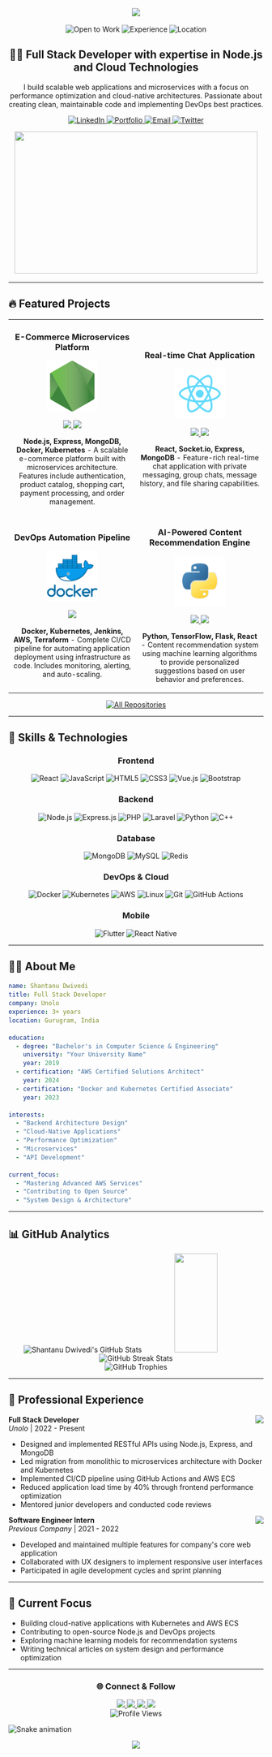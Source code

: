 <p align="center">
  <img src="https://capsule-render.vercel.app/api?type=waving&color=0:5433FF,50:20BDFF,100:A5FECB&height=200&section=header&text=Shantanu%20Dwivedi&fontSize=40&fontColor=ffffff&animation=fadeIn&fontAlignY=30&desc=Full%20Stack%20Developer%20|%20Backend%20Specialist%20|%20DevOps%20Enthusiast&descAlignY=50&descAlign=50"/>
</p>

<div align="center">
  <img src="https://img.shields.io/badge/Open_to_Work-Yes-brightgreen?style=for-the-badge" alt="Open to Work"/>
  <img src="https://img.shields.io/badge/Experience-3+_Years-blue?style=for-the-badge" alt="Experience"/>
  <img src="https://img.shields.io/badge/Location-Gurugram,_India-red?style=for-the-badge" alt="Location"/>
</div>

<h2 align="center">👨‍💻 Full Stack Developer with expertise in Node.js and Cloud Technologies</h2>

<p align="center">
I build scalable web applications and microservices with a focus on performance optimization and cloud-native architectures. Passionate about creating clean, maintainable code and implementing DevOps best practices.
</p>

<div align="center">
<a href="https://www.linkedin.com/in/shantanudwvd/">
  <img height="45" src="https://img.shields.io/badge/linkedin-%230077B5.svg?style=for-the-badge&logo=linkedin&logoColor=white" alt="LinkedIn"/>
</a>
<a href="https://shantanudwivedi.netlify.app/">
  <img height="45" src="https://img.shields.io/badge/Portfolio-%23000000.svg?style=for-the-badge&logo=firefox&logoColor=#FF7139" alt="Portfolio"/>
</a>
<a href="mailto:shantanu.dwvd@gmail.com">
  <img height="45" src="https://img.shields.io/badge/Gmail-D14836?style=for-the-badge&logo=gmail&logoColor=white" alt="Email"/>
</a>
<a href="https://twitter.com/shantanudwvd">
  <img height="45" src="https://img.shields.io/badge/Twitter-1DA1F2?style=for-the-badge&logo=twitter&logoColor=white" alt="Twitter"/>
</a>
</div>

<!-- Animated coding GIF -->
<p align="center">
  <img src="https://media.giphy.com/media/qgQUggAC3Pfv687qPC/giphy.gif" width="480" height="280" frameBorder="0" class="giphy-embed">
</p>

---

## 🔥 Featured Projects

<table>
  <tr>
    <td width="50%">
      <h3 align="center">E-Commerce Microservices Platform</h3>
      <div align="center">
        <a href="https://github.com/shantanudwvd/ecommerce-microservices" target="_blank">
          <img src="https://raw.githubusercontent.com/github/explore/80688e429a7d4ef2fca1e82350fe8e3517d3494d/topics/nodejs/nodejs.png" width="100" alt="E-commerce App"/>
        </a>
        <p>
          <a href="https://github.com/shantanudwvd/ecommerce-microservices" target="_blank">
            <img src="https://img.shields.io/badge/Code-black?style=flat-square&logo=github"/>
          </a>  
          <a href="https://ecommerce-demo.shantanudwivedi.com" target="_blank">
            <img src="https://img.shields.io/badge/Live_Demo-navy?style=flat-square&logo=vercel"/>
          </a>
        </p>
        <p><strong>Node.js, Express, MongoDB, Docker, Kubernetes</strong> - A scalable e-commerce platform built with microservices architecture. Features include authentication, product catalog, shopping cart, payment processing, and order management.</p>
      </div>
    </td>
    <td width="50%">
      <h3 align="center">Real-time Chat Application</h3>
      <div align="center">
        <a href="https://github.com/shantanudwvd/realtime-chat" target="_blank">
          <img src="https://raw.githubusercontent.com/github/explore/80688e429a7d4ef2fca1e82350fe8e3517d3494d/topics/react/react.png" width="100" alt="Chat App"/>
        </a>
        <p>
          <a href="https://github.com/shantanudwvd/realtime-chat" target="_blank">
            <img src="https://img.shields.io/badge/Code-black?style=flat-square&logo=github"/>
          </a>  
          <a href="https://chat.shantanudwivedi.com" target="_blank">
            <img src="https://img.shields.io/badge/Live_Demo-navy?style=flat-square&logo=vercel"/>
          </a>
        </p>
        <p><strong>React, Socket.io, Express, MongoDB</strong> - Feature-rich real-time chat application with private messaging, group chats, message history, and file sharing capabilities.</p>
      </div>
    </td>
  </tr>
  
  <tr>
    <td width="50%">
      <h3 align="center">DevOps Automation Pipeline</h3>
      <div align="center">
        <a href="https://github.com/shantanudwvd/devops-pipeline" target="_blank">
          <img src="https://raw.githubusercontent.com/github/explore/80688e429a7d4ef2fca1e82350fe8e3517d3494d/topics/docker/docker.png" width="100" alt="DevOps Pipeline"/>
        </a>
        <p>
          <a href="https://github.com/shantanudwvd/devops-pipeline" target="_blank">
            <img src="https://img.shields.io/badge/Code-black?style=flat-square&logo=github"/>
          </a>
        </p>
        <p><strong>Docker, Kubernetes, Jenkins, AWS, Terraform</strong> - Complete CI/CD pipeline for automating application deployment using infrastructure as code. Includes monitoring, alerting, and auto-scaling.</p>
      </div>
    </td>
    <td width="50%">
      <h3 align="center">AI-Powered Content Recommendation Engine</h3>
      <div align="center">
        <a href="https://github.com/shantanudwvd/content-recommendation" target="_blank">
          <img src="https://raw.githubusercontent.com/github/explore/80688e429a7d4ef2fca1e82350fe8e3517d3494d/topics/python/python.png" width="100" alt="AI Recommender"/>
        </a>
        <p>
          <a href="https://github.com/shantanudwvd/content-recommendation" target="_blank">
            <img src="https://img.shields.io/badge/Code-black?style=flat-square&logo=github"/>
          </a>
          <a href="https://recommender-demo.shantanudwivedi.com" target="_blank">
            <img src="https://img.shields.io/badge/Live_Demo-navy?style=flat-square&logo=vercel"/>
          </a>
        </p>
        <p><strong>Python, TensorFlow, Flask, React</strong> - Content recommendation system using machine learning algorithms to provide personalized suggestions based on user behavior and preferences.</p>
      </div>
    </td>
  </tr>
</table>

<div align="center">
  <a href="https://github.com/shantanudwvd?tab=repositories">
    <img alt="All Repositories" title="All Repositories" src="https://custom-icon-badges.demolab.com/badge/-View%20All%20Projects-1F222E?style=for-the-badge&logoColor=white&logo=repo"/>
  </a>
</div>

---

## 🧰 Skills & Technologies

<div align="center">
  
### Frontend
![React](https://img.shields.io/badge/React-20232A?style=for-the-badge&logo=react&logoColor=61DAFB)
![JavaScript](https://img.shields.io/badge/JavaScript-F7DF1E?style=for-the-badge&logo=javascript&logoColor=black)
![HTML5](https://img.shields.io/badge/HTML5-E34F26?style=for-the-badge&logo=html5&logoColor=white)
![CSS3](https://img.shields.io/badge/CSS3-1572B6?style=for-the-badge&logo=css3&logoColor=white)
![Vue.js](https://img.shields.io/badge/Vue.js-35495E?style=for-the-badge&logo=vue.js&logoColor=4FC08D)
![Bootstrap](https://img.shields.io/badge/Bootstrap-563D7C?style=for-the-badge&logo=bootstrap&logoColor=white)

### Backend
![Node.js](https://img.shields.io/badge/Node.js-339933?style=for-the-badge&logo=nodedotjs&logoColor=white)
![Express.js](https://img.shields.io/badge/Express.js-000000?style=for-the-badge&logo=express&logoColor=white)
![PHP](https://img.shields.io/badge/PHP-777BB4?style=for-the-badge&logo=php&logoColor=white)
![Laravel](https://img.shields.io/badge/Laravel-FF2D20?style=for-the-badge&logo=laravel&logoColor=white)
![Python](https://img.shields.io/badge/Python-3776AB?style=for-the-badge&logo=python&logoColor=white)
![C++](https://img.shields.io/badge/C%2B%2B-00599C?style=for-the-badge&logo=c%2B%2B&logoColor=white)

### Database
![MongoDB](https://img.shields.io/badge/MongoDB-4EA94B?style=for-the-badge&logo=mongodb&logoColor=white)
![MySQL](https://img.shields.io/badge/MySQL-005C84?style=for-the-badge&logo=mysql&logoColor=white)
![Redis](https://img.shields.io/badge/Redis-DC382D?style=for-the-badge&logo=redis&logoColor=white)

### DevOps & Cloud
![Docker](https://img.shields.io/badge/Docker-2496ED?style=for-the-badge&logo=docker&logoColor=white)
![Kubernetes](https://img.shields.io/badge/Kubernetes-326CE5?style=for-the-badge&logo=kubernetes&logoColor=white)
![AWS](https://img.shields.io/badge/AWS-232F3E?style=for-the-badge&logo=amazon-aws&logoColor=white)
![Linux](https://img.shields.io/badge/Linux-FCC624?style=for-the-badge&logo=linux&logoColor=black)
![Git](https://img.shields.io/badge/Git-F05032?style=for-the-badge&logo=git&logoColor=white)
![GitHub Actions](https://img.shields.io/badge/GitHub_Actions-2088FF?style=for-the-badge&logo=github-actions&logoColor=white)

### Mobile
![Flutter](https://img.shields.io/badge/Flutter-02569B?style=for-the-badge&logo=flutter&logoColor=white)
![React Native](https://img.shields.io/badge/React_Native-20232A?style=for-the-badge&logo=react&logoColor=61DAFB)

</div>

---

## 👨‍💻 About Me

```yaml
name: Shantanu Dwivedi
title: Full Stack Developer
company: Unolo
experience: 3+ years
location: Gurugram, India

education:
  - degree: "Bachelor's in Computer Science & Engineering"
    university: "Your University Name"
    year: 2019
  - certification: "AWS Certified Solutions Architect"
    year: 2024
  - certification: "Docker and Kubernetes Certified Associate"
    year: 2023

interests:
  - "Backend Architecture Design"
  - "Cloud-Native Applications"
  - "Performance Optimization"
  - "Microservices"
  - "API Development"

current_focus:
  - "Mastering Advanced AWS Services"
  - "Contributing to Open Source"
  - "System Design & Architecture"
```
  
---

## 📊 GitHub Analytics

<div align="center">
  <img width="49%" height="195px" src="https://github-readme-stats.vercel.app/api?username=shantanudwvd&show_icons=true&count_private=true&hide_border=true&title_color=00b3ff&icon_color=00b4ff&text_color=c9d1d9&bg_color=0d1117" alt="Shantanu Dwivedi's GitHub Stats" /> 
  <img width="41%" height="195px" src="https://github-readme-stats.vercel.app/api/top-langs/?username=shantanudwvd&layout=compact&hide_border=true&title_color=00b3ff&text_color=00b4ff&bg_color=0d1117" />
</div>

<div align="center">
  <img src="https://github-readme-streak-stats.herokuapp.com/?user=shantanudwvd&theme=tokyonight&hide_border=true&stroke=0000&background=0D1117&ring=00b0ff&fire=00b0ff&currStreakLabel=00b0ff" alt="GitHub Streak Stats" />
</div>

<div align="center">
  <img src="https://github-profile-trophy.vercel.app/?username=shantanudwvd&theme=radical&no-frame=true&row=1&column=7" alt="GitHub Trophies" />
</div>

---

## 💼 Professional Experience

<img align="right" src="https://img.shields.io/badge/Unolo-blue?style=for-the-badge" />

**Full Stack Developer** <br>
*Unolo* | 2022 - Present

- Designed and implemented RESTful APIs using Node.js, Express, and MongoDB
- Led migration from monolithic to microservices architecture with Docker and Kubernetes
- Implemented CI/CD pipeline using GitHub Actions and AWS ECS
- Reduced application load time by 40% through frontend performance optimization
- Mentored junior developers and conducted code reviews

<img align="right" src="https://img.shields.io/badge/Previous_Company-gray?style=for-the-badge" />

**Software Engineer Intern** <br>
*Previous Company* | 2021 - 2022

- Developed and maintained multiple features for company's core web application
- Collaborated with UX designers to implement responsive user interfaces
- Participated in agile development cycles and sprint planning

---

## 📌 Current Focus

- Building cloud-native applications with Kubernetes and AWS ECS
- Contributing to open-source Node.js and DevOps projects
- Exploring machine learning models for recommendation systems
- Writing technical articles on system design and performance optimization

---

<div align="center">
  <h3>🌐 Connect & Follow</h3>
  <a href="https://www.linkedin.com/in/shantanudwvd" target="_blank">
    <img src="https://img.shields.io/badge/LinkedIn-0077B5?style=for-the-badge&logo=linkedin&logoColor=white" target="_blank">
  </a>
  <a href="https://twitter.com/shantanudwvd" target="_blank">
    <img src="https://img.shields.io/badge/Twitter-1DA1F2?style=for-the-badge&logo=twitter&logoColor=white" target="_blank">
  </a>
  <a href="https://dev.to/shantanudwvd" target="_blank">
    <img src="https://img.shields.io/badge/dev.to-0A0A0A?style=for-the-badge&logo=dev.to&logoColor=white" target="_blank">
  </a>
  <a href="mailto:shantanu.dwvd@gmail.com">
    <img src="https://img.shields.io/badge/Email-D14836?style=for-the-badge&logo=gmail&logoColor=white">
  </a>
</div>

<div align="center">
  <img src="https://komarev.com/ghpvc/?username=shantanudwvd&label=Profile%20Views&color=0e75b6&style=flat" alt="Profile Views" />
</div>

![Snake animation](https://github.com/shantanudwvd/shantanudwvd/blob/output/github-contribution-grid-snake.svg)
  
<p align="center">
  <img src="https://capsule-render.vercel.app/api?type=waving&color=gradient&height=100&section=footer"/>
</p>
